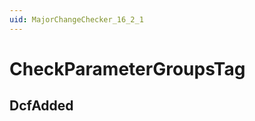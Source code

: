 ```yaml
---
uid: MajorChangeChecker_16_2_1
---
```


# CheckParameterGroupsTag

## DcfAdded

<!-- Description, Properties, ... sections are auto-generated. -->
<!-- REPLACE ME AUTO-GENERATION -->

<!-- Uncomment to add extra details -->
<!--### Details-->

<!-- Uncomment to add example code -->
<!--### Example code-->
